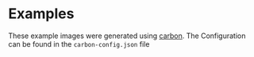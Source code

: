 # Examples
These example images were generated using [carbon](https://carbon.now.sh). The Configuration can be found in the `carbon-config.json` file